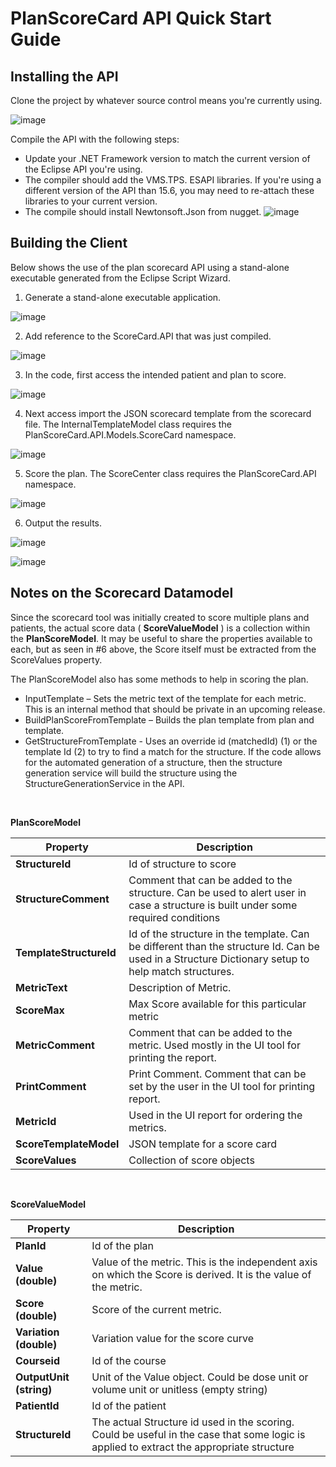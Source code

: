# PlanScoreCard API Quick Start Guide

## Installing the API

Clone the project by whatever source control means you're currently using.

![image](https://github.com/Varian-MedicalAffairsAppliedSolutions/MAAS.PlanScoreCard.API/assets/78000769/b7e2361a-ffc5-4b11-950f-9fd20fdd3c8d)

Compile the API with the following steps:

- Update your .NET Framework version to match the current version of the Eclipse API you're using.
- The compiler should add the VMS.TPS. ESAPI libraries. If you're using a different version of the API than 15.6, you may need to re-attach these libraries to your current version.
- The compile should install Newtonsoft.Json from nugget.
![image](https://github.com/Varian-MedicalAffairsAppliedSolutions/MAAS.PlanScoreCard.API/assets/78000769/480c8818-514d-4a7b-ac45-a984eaa9e732)


## Building the Client

Below shows the use of the plan scorecard API using a stand-alone executable generated from the Eclipse Script Wizard.

1. Generate a stand-alone executable application.

![image](https://github.com/Varian-MedicalAffairsAppliedSolutions/MAAS.PlanScoreCard.API/assets/78000769/7c74533b-0d51-44c4-a17c-e2f074b24536)

2. Add reference to the ScoreCard.API that was just compiled.

![image](https://github.com/Varian-MedicalAffairsAppliedSolutions/MAAS.PlanScoreCard.API/assets/78000769/243fa354-9b19-49e1-a6c2-befd96e2b00f)

3. In the code, first access the intended patient and plan to score.

![image](https://github.com/Varian-MedicalAffairsAppliedSolutions/MAAS.PlanScoreCard.API/assets/78000769/97c18171-a918-448c-8020-c58a2f74336b)

4. Next access import the JSON scorecard template from the scorecard file. The InternalTemplateModel class requires the PlanScoreCard.API.Models.ScoreCard namespace.

![image](https://github.com/Varian-MedicalAffairsAppliedSolutions/MAAS.PlanScoreCard.API/assets/78000769/5ee3a591-28b9-44af-9b79-2638219a6f5d)

5. Score the plan. The ScoreCenter class requires the PlanScoreCard.API namespace.

![image](https://github.com/Varian-MedicalAffairsAppliedSolutions/MAAS.PlanScoreCard.API/assets/78000769/6cbe4401-1e17-4ee0-8e2a-b40cd4561374)

6. Output the results.

![image](https://github.com/Varian-MedicalAffairsAppliedSolutions/MAAS.PlanScoreCard.API/assets/78000769/c024e21e-e9ba-4c82-9dd3-42d02cf9b2ca)

![image](https://github.com/Varian-MedicalAffairsAppliedSolutions/MAAS.PlanScoreCard.API/assets/78000769/8525f515-8795-4e4b-8b7f-f2859cb8c892)


## Notes on the Scorecard Datamodel

Since the scorecard tool was initially created to score multiple plans and patients, the actual score data ( **ScoreValueModel** ) is a collection within the **PlanScoreModel**. It may be useful to share the properties available to each, but as seen in #6 above, the Score itself must be extracted from the ScoreValues property.

The PlanScoreModel also has some methods to help in scoring the plan.

- InputTemplate – Sets the metric text of the template for each metric. This is an internal method that should be private in an upcoming release.
- BuildPlanScoreFromTemplate – Builds the plan template from plan and template.
- GetStructureFromTemplate - Uses an override id (matchedId) (1) or the template Id (2) to try to find a match for the structure. If the code allows for the automated generation of a structure, then the structure generation service will build the structure using the StructureGenerationService in the API.

<br>

**PlanScoreModel**

| **Property** | **Description** |
| --- | --- |
| **StructureId** | Id of structure to score |
| **StructureComment** | Comment that can be added to the structure. Can be used to alert user in case a structure is built under some required conditions |
| **TemplateStructureId** | Id of the structure in the template. Can be different than the structure Id. Can be used in a Structure Dictionary setup to help match structures. |
| **MetricText** | Description of Metric. |
| **ScoreMax** | Max Score available for this particular metric |
| **MetricComment** | Comment that can be added to the metric. Used mostly in the UI tool for printing the report. |
| **PrintComment** | Print Comment. Comment that can be set by the user in the UI tool for printing report. |
| **MetricId** | Used in the UI report for ordering the metrics. |
| **ScoreTemplateModel** | JSON template for a score card |
| **ScoreValues** | Collection of score objects |

<br>

**ScoreValueModel**

| **Property** | Description |
| --- | --- |
| **PlanId** | Id of the plan |
| **Value (double)** | Value of the metric. This is the independent axis on which the Score is derived. It is the value of the metric. |
| **Score (double)** | Score of the current metric. |
| **Variation (double)** | Variation value for the score curve |
| **Courseid** | Id of the course |
| **OutputUnit (string)** | Unit of the Value object. Could be dose unit or volume unit or unitless (empty string) |
| **PatientId** | Id of the patient |
| **StructureId** | The actual Structure id used in the scoring. Could be useful in the case that some logic is applied to extract the appropriate structure |

